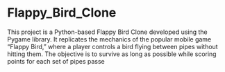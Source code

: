 # Flappy_Bird_Clone
This project is a Python-based Flappy Bird Clone developed using the Pygame library. It replicates the mechanics of the popular mobile game “Flappy Bird,” where a player controls a bird flying between pipes without hitting them. The objective is to survive as long as possible while scoring points for each set of pipes passe
